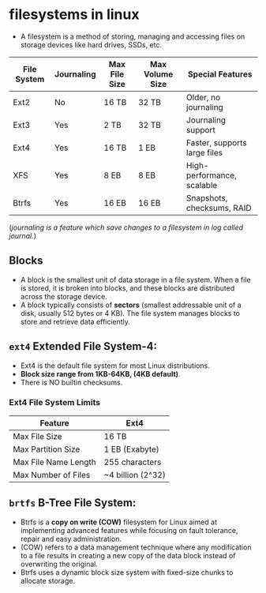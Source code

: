 # filesystems in linux
- A filesystem is a method of storing, managing and accessing files on storage devices like hard drives, SSDs, etc.

| File System | Journaling | Max File Size | Max Volume Size | Special Features                     |
|-------------|------------|---------------|-----------------|--------------------------------------|
| Ext2        | No         | 16 TB         | 32 TB           | Older, no journaling                 |
| Ext3        | Yes        | 2 TB          | 32 TB           | Journaling support                   |
| Ext4        | Yes        | 16 TB         | 1 EB            | Faster, supports large files         |
| XFS         | Yes        | 8 EB          | 8 EB            | High-performance, scalable           |
| Btrfs       | Yes        | 16 EB         | 16 EB           | Snapshots, checksums, RAID           |

(*journaling is a feature which save changes to a filesystem in log called journal.*)

## Blocks
- A block is the smallest unit of data storage in a file system. When a file is stored, it is broken into blocks, and these blocks are distributed across the storage device.
- A block typically consists of **sectors** (smallest addressable unit of a disk, usually 512 bytes or 4 KB). The file system manages blocks to store and retrieve data efficiently.

## `ext4` Extended File System-4:
- Ext4 is the default file system for most Linux distributions.
- **Block size range from 1KB-64KB, (4KB default)**.
- There is NO builtin checksums.
### Ext4 File System Limits
| Feature               | Ext4                      |
|-----------------------|---------------------------|
| Max File Size         | 16 TB                     |
| Max Partition Size    | 1 EB (Exabyte)            |
| Max File Name Length  | 255 characters            |
| Max Number of Files   | ~4 billion (2^32)         |


## `brtfs` B-Tree File System:
- Btrfs is a **copy on write (COW)** filesystem for Linux aimed at implementing advanced features while focusing on fault tolerance, repair and easy administration.
- (COW) refers to a data management technique where any modification to a file results in creating a new copy of the data block instead of overwriting the original.
- Btrfs uses a dynamic block size system with fixed-size chunks to allocate storage.
